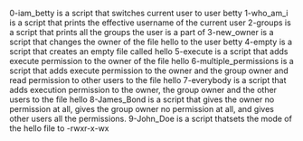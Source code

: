 0-iam_betty is a script that switches current user to user betty
1-who_am_i is a script that prints the effective username of the current user
2-groups is a script that prints all the groups the user is a part of
3-new_owner is a script that changes the owner of the file hello to the user betty
4-empty is a script that creates an empty file called hello
5-execute is a script that adds execute permission to the owner of the file hello
6-multiple_permissions is a script that adds execute permission to the owner and the group owner and read permission to other users to the file hello
7-everybody is a script that adds execution permission to the owner, the group owner and the other users to the file hello
8-James_Bond is a script that gives the owner no permission at all, gives the group owner no permission at all, and gives other users all the permissions.
9-John_Doe is a script thatsets the mode of the hello file to -rwxr-x-wx
